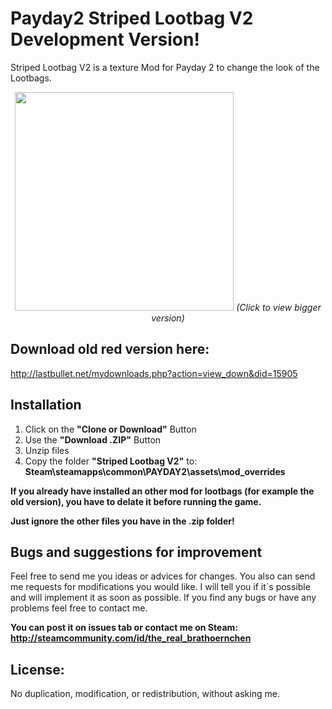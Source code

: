 # Payday2 Striped Lootbag V2  Development Version!
Striped Lootbag V2 is a texture Mod for Payday 2 to change the look of the Lootbags.
<p align="center">
  <img src="http://abload.de/img/gen_pku_lootbag_df.te82s0z.jpg" width="350"/>
  <i>(Click to view bigger version)</i>
</p>

__Download old red version here:__
--
http://lastbullet.net/mydownloads.php?action=view_down&did=15905

__Installation__
--
1. Click on the __"Clone or Download"__ Button
2. Use the __"Download .ZIP"__ Button
2. Unzip files
3. Copy the folder __"Striped Lootbag V2"__ to: __Steam\steamapps\common\PAYDAY2\assets\mod_overrides__

__If you already have installed an other mod for lootbags (for example the old version), you have to delate it before running the game.__

__Just ignore the other files you have in the .zip folder!__

__Bugs and suggestions for improvement__
--
Feel free to send me you ideas or advices for changes. You also can send me requests for modifications you would like.
I will tell you if it´s possible and will implement it as soon as possible.
If you find any bugs or have any problems feel free to contact me. 

__You can post it on issues tab or contact me on Steam: http://steamcommunity.com/id/the_real_brathoernchen__

__License:__
--
No duplication, modification, or redistribution, without asking me.

